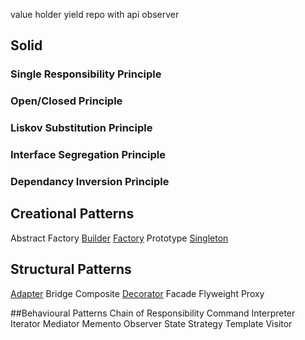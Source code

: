 value holder
yield
repo with api
observer

## Solid 
### Single Responsibility Principle
### Open/Closed Principle
### Liskov Substitution Principle
### Interface Segregation Principle
### Dependancy Inversion Principle

## Creational Patterns
Abstract Factory
[Builder](/Patterns.Builder)
[Factory](/Patterns.Factory)
Prototype
[Singleton](/Patterns.Singleton)

## Structural Patterns
[Adapter](/Patterns.Adapter)
Bridge
Composite
[Decorator](/Patterns.Decorator)
Facade
Flyweight
Proxy

##Behavioural Patterns
Chain of Responsibility
Command
Interpreter
Iterator
Mediator
Memento
Observer
State
Strategy
Template
Visitor

